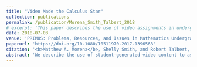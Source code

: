 ```yaml
---
title: "Video Made the Calculus Star"
collection: publications
permalink: /publication/Morena_Smith_Talbert_2018
# excerpt: 'This paper describes the use of video assignments in undergraduate mathematics courses.'
date: 2018-07-03
venue: 'PRIMUS: Problems, Resources, and Issues in Mathematics Undergraduate Studies'
paperurl: 'https://doi.org/10.1080/10511970.2017.1396568'
citation: '<b>Matthew A. Morena</b>, Shelly Smith, and Robert Talbert, <a href="https://doi.org/10.1080/10511970.2017.1396568" style="color:#0000FF;">Video Made the Calculus Star</a>, <i>PRIMUS</i> 29(1), pp. 43-55 (2018).'
abstract: 'We describe the use of student-generated video content to assess students engagement with, and understanding of, problem-solving skills. In this framework, students are tasked with using technology to create videos that show them working through, and explaining solutions to, challenging calculus exercises. The videos are then posted online, accessible only to the students and instructors in the class. Such video assignments align with what recent studies have identified as effective homework practices. Indeed, results from student surveys suggest that a significantly higher level of self-regulated learning takes place in creating these videos than in completing traditional written or online homework.'
---
```

<!-- Abstract: We describe the use of student-generated video content to assess students' engagement with, and understanding of, problem-solving skills. In this framework, students are tasked with using technology to create videos that show them working through, and explaining solutions to, challenging calculus exercises. The videos are then posted online, accessible only to the students and instructors in the class. Such video assignments align with what recent studies have identified as effective homework practices. Indeed, results from student surveys suggest that a significantly higher level of self-regulated learning takes place in creating these videos than in completing traditional written or online homework. -->
